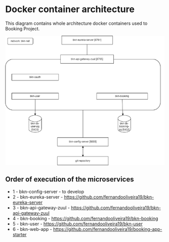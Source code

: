 # Docker container architecture

This diagram contains whole architecture docker containers used to Booking Project. 

![Docker containers](https://github.com/fernandooliveira19/bookings-architecture-diagram/blob/main/booking-ms-architecture.png)

## Order of execution of the microservices

* 1 - bkn-config-server - to develop
* 2 - bkn-eureka-server - https://github.com/fernandooliveira19/bkn-eureka-server
* 3 - bkn-api-gateway-zuul - https://github.com/fernandooliveira19/bkn-api-gateway-zuul
* 4 - bkn-booking - https://github.com/fernandooliveira19/bkn-booking
* 5 - bkn-user - https://github.com/fernandooliveira19/bkn-user
* 6 - bkn-web-app - https://github.com/fernandooliveira19/booking-app-starter

